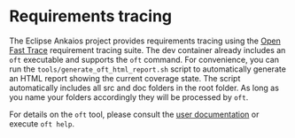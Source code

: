 # Requirements tracing

The Eclipse Ankaios project provides requirements tracing using the [Open Fast Trace](https://github.com/itsallcode/openfasttrace) requirement tracing suite. The dev container already includes an `oft` executable and supports the `oft` command. For convenience, you can run the `tools/generate_oft_html_report.sh` script to automatically generate an HTML report showing the current coverage state. The script automatically includes all src and doc folders in the root folder. As long as you name your folders accordingly they will be processed by `oft`. 

For details on the `oft` tool, please consult the [user documentation](https://github.com/itsallcode/openfasttrace/blob/main/doc/user_guide.md) or execute `oft help`.
